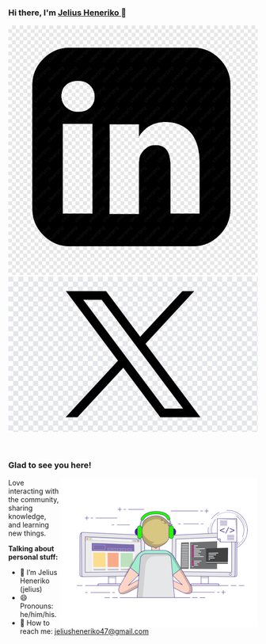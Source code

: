 ### Hi there, I'm <a href="https://trinhminhtriet.com" target="_blank" title="Jelius Heneriko">Jelius Heneriko </a> 👋

[![LinkedIn Profile](likenid32.webp)](https://www.linkedin.com/in/jelius-heneriko-779557278/)
[![Twitter Profile](pewpwe.jpg)](https://twitter.com/jelius07)


</br>

### Glad to see you here!

<img align="right" alt="Jelius H." src="pew.gif" width="400" />

Love interacting with the community, sharing knowledge, and learning new things.

**Talking about personal stuff:**

- 👨 I’m Jelius Heneriko (jelius)
- 😄 Pronouns: he/him/his.
- 📧 How to reach me: jeliusheneriko47@gmail.com
  
